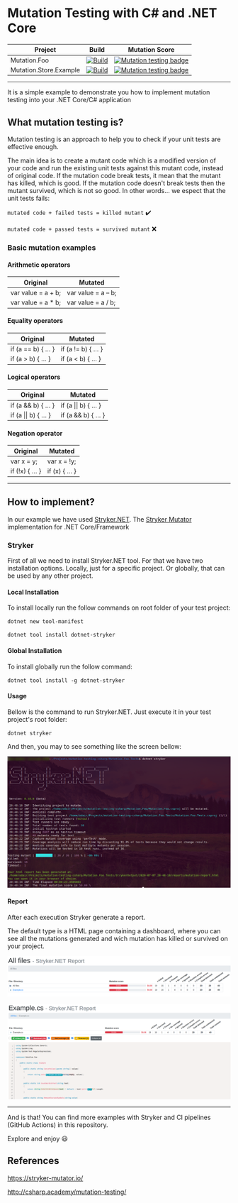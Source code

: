 # Mutation Testing with C# and .NET Core

|Project|Build|Mutation Score|
|--|--|--|
|Mutation.Foo|[![Build](https://github.com/odair-pedro/mutation-testing-csharp/workflows/Build/badge.svg)](https://github.com/odair-pedro/mutation-testing-csharp/actions?query=workflow%3ABuild)|[![Mutation testing badge](https://img.shields.io/endpoint?style=flat&url=https%3A%2F%2Fbadge-api.stryker-mutator.io%2Fgithub.com%2Fodair-pedro%2Fmutation-testing-csharp%2Fmaster-mutation-foo)](https://dashboard.stryker-mutator.io/reports/github.com/odair-pedro/mutation-testing-csharp/master-mutation-foo)|
|Mutation.Store.Example|[![Build](https://github.com/odair-pedro/mutation-testing-csharp/workflows/Build/badge.svg)](https://github.com/odair-pedro/mutation-testing-csharp/actions?query=workflow%3ABuild)|[![Mutation testing badge](https://img.shields.io/endpoint?style=flat&url=https%3A%2F%2Fbadge-api.stryker-mutator.io%2Fgithub.com%2Fodair-pedro%2Fmutation-testing-csharp%2Fmaster-mutation-store-example)](https://dashboard.stryker-mutator.io/reports/github.com/odair-pedro/mutation-testing-csharp/master-mutation-store-example)|

---

It is a simple example to demonstrate you how to implement mutation testing into your .NET Core/C# application

## What mutation testing is?
Mutation testing is an approach to help you to check if your unit tests are effective enough.

The main idea is to create a mutant code which is a modified version of your code and run the existing unit tests against this mutant code, instead of original code.
If the mutation code break tests, it mean that the mutant has killed, which is good. If the mutation code doesn't break tests then the mutant survived, which is not so good. In other words... we espect that the unit tests fails:

`mutated code + failed tests = killed mutant` :heavy_check_mark:

`mutated code + passed tests = survived mutant` :x:

### Basic mutation examples

#### Arithmetic operators

|Original|Mutated|
|--|--|
|var value = a + b;|var value = a – b;|
|var value = a * b;|var value = a / b;|

#### Equality operators

|Original|Mutated|
|--|--|
|if (a == b) { … }|if (a != b) { … }|
|if (a > b) { … }|if (a < b) { … }|

#### Logical operators

|Original|Mutated|
|--|--|
|if (a && b) { … }|if (a \|\| b) { … }|
|if (a \|\| b) { … }|if (a && b) { … }|

#### Negation operator

|Original|Mutated|
|--|--|
|var x = y;|var x = !y;|
|if (!x) { … }|if (x) { … }|


---


## How to implement?
In our example we have used [Stryker.NET](https://github.com/stryker-mutator/stryker-net). The [Stryker Mutator](https://stryker-mutator.io/) implementation for .NET Core/Framework


### Stryker
First of all we need to install Stryker.NET tool. For that we have two installation options. Locally, just for a specific project. Or globally, that can be used by any other project.

#### Local Installation
To install locally run the follow commands on root folder of your test project:

``` 	
dotnet new tool-manifest
```

```
dotnet tool install dotnet-stryker
```

#### Global Installation
To install globally run the follow command:

```
dotnet tool install -g dotnet-stryker
```

#### Usage
Bellow is the command to run Stryker.NET. Just execute it in your test project's root folder:

```
dotnet stryker
```

And then, you may to see something like the screen bellow:

![Screenshot](.files/stryker-screenshot.png)

#### Report
After each execution Stryker generate a report. 

The default type is a HTML page containing a dashboard, where you can see all the mutations generated and wich mutation has killed or survived on your project.

![Screenshot](.files/stryker-dash-screenshot-1.png)

![Screenshot](.files/stryker-dash-screenshot-2.png)

----

And is that! You can find more examples with Stryker and CI pipelines (GitHub Actions) in this repository. 

Explore and enjoy :smiley:


## References

https://stryker-mutator.io/ 

http://csharp.academy/mutation-testing/
